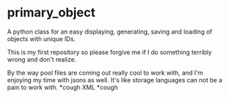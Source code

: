 # primary_object
A python class for an easy displaying, generating, saving and loading of objects with unique IDs.

This is my first repository so please forgive me if I do something terribly wrong and don't realize.

By the way pool files are coming out really cool to work with, and I'm enjoying my time with jsons as well.
It's like storage languages can not be a pain to work with.
*cough XML *cough 
